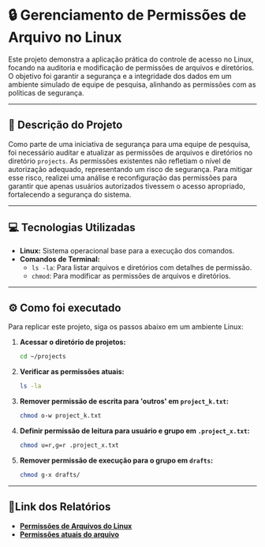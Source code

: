 # 🔒 Gerenciamento de Permissões de Arquivo no Linux

Este projeto demonstra a aplicação prática do controle de acesso no Linux, focando na auditoria e modificação de permissões de arquivos e diretórios. O objetivo foi garantir a segurança e a integridade dos dados em um ambiente simulado de equipe de pesquisa, alinhando as permissões com as políticas de segurança.

---

## 🚀 Descrição do Projeto

Como parte de uma iniciativa de segurança para uma equipe de pesquisa, foi necessário auditar e atualizar as permissões de arquivos e diretórios no diretório `projects`. As permissões existentes não refletiam o nível de autorização adequado, representando um risco de segurança. Para mitigar esse risco, realizei uma análise e reconfiguração das permissões para garantir que apenas usuários autorizados tivessem o acesso apropriado, fortalecendo a segurança do sistema.

---

## 💻 Tecnologias Utilizadas

*   **Linux:** Sistema operacional base para a execução dos comandos.
*   **Comandos de Terminal:**
    *   `ls -la`: Para listar arquivos e diretórios com detalhes de permissão.
    *   `chmod`: Para modificar as permissões de arquivos e diretórios.

---

## ⚙️ Como foi executado

Para replicar este projeto, siga os passos abaixo em um ambiente Linux:

1.  **Acessar o diretório de projetos:**
    ```bash
    cd ~/projects
    ```

2.  **Verificar as permissões atuais:**
    ```bash
    ls -la
    ```

3.  **Remover permissão de escrita para 'outros' em `project_k.txt`:**
    ```bash
    chmod o-w project_k.txt
    ```

4.  **Definir permissão de leitura para usuário e grupo em `.project_x.txt`:**
    ```bash
    chmod u=r,g=r .project_x.txt
    ```

5.  **Remover permissão de execução para o grupo em `drafts`:**
    ```bash
    chmod g-x drafts/
    ```

---

## 🔗Link dos Relatórios

* [**Permissões de Arquivos do Linux**](https://github.com/samuel-jahnke/meu-portfolio-ciberseguranca/blob/main/permissao-de-arquivos-no-linux/docs/Permiss%C3%B5es%20de%20Arquivos%20no%20Linux.pdf)
* [**Permissões atuais do arquivo**](https://github.com/samuel-jahnke/meu-portfolio-ciberseguranca/blob/main/permissao-de-arquivos-no-linux/docs/Permiss%C3%B5es%20atuais%20do%20arquivo.pdf)
